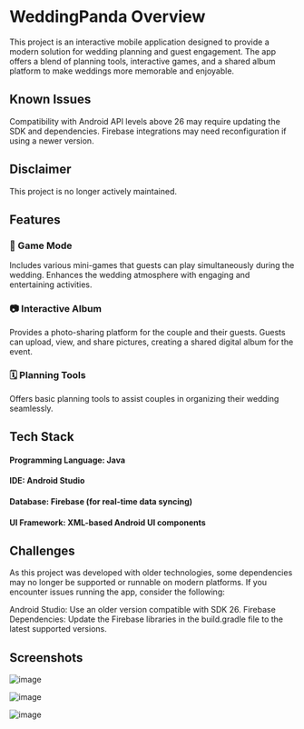 # WeddingPanda Overview
This project is an interactive mobile application designed to provide a modern solution for wedding planning and guest engagement. The app offers a blend of planning tools, interactive games, and a shared album platform to make weddings more memorable and enjoyable.

## Known Issues

Compatibility with Android API levels above 26 may require updating the SDK and dependencies.
Firebase integrations may need reconfiguration if using a newer version.

## Disclaimer
This project is no longer actively maintained.
## Features
### 🎉 Game Mode
Includes various mini-games that guests can play simultaneously during the wedding.
Enhances the wedding atmosphere with engaging and entertaining activities.

### 📷 Interactive Album
Provides a photo-sharing platform for the couple and their guests.
Guests can upload, view, and share pictures, creating a shared digital album for the event.

### 🗓️ Planning Tools
Offers basic planning tools to assist couples in organizing their wedding seamlessly.

## Tech Stack
#### Programming Language: Java
#### IDE: Android Studio
#### Database: Firebase (for real-time data syncing)
#### UI Framework: XML-based Android UI components

## Challenges
As this project was developed with older technologies, some dependencies may no longer be supported or runnable on modern platforms. If you encounter issues running the app, consider the following:

Android Studio: Use an older version compatible with SDK 26.
Firebase Dependencies: Update the Firebase libraries in the build.gradle file to the latest supported versions.

## Screenshots

![image](https://github.com/user-attachments/assets/f85bb557-033b-4b2d-b971-892e072c5707)

![image](https://github.com/user-attachments/assets/c7380377-19dc-4d25-829e-259e156c2fb3)

![image](https://github.com/user-attachments/assets/54c59850-7253-4f17-a540-dc7f80c269ad)








